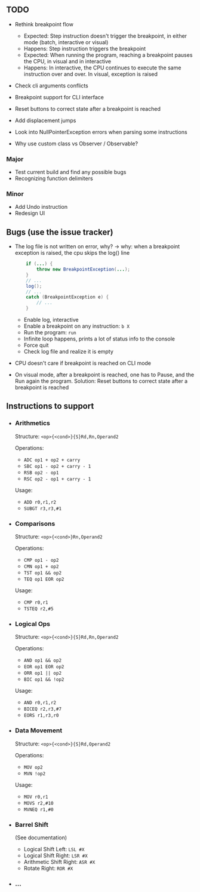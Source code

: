 ## TODO

- Rethink breakpoint flow

    * Expected: Step instruction doesn't trigger the breakpoint, in either mode (batch, interactive or visual)
    * Happens: Step instruction triggers the breakpoint
    * Expected: When running the program, reaching a breakpoint pauses the CPU, in visual and in interactive
    * Happens: In interactive, the CPU continues to execute the same instruction over and over. In visual, exception is raised


- Check cli arguments conflicts
- Breakpoint support for CLI interface
- Reset buttons to correct state after a breakpoint is reached
- Add displacement jumps
- Look into NullPointerException errors when parsing some instructions
- Why use custom class vs Observer / Observable?


### Major
- Test current build and find any possible bugs
- Recognizing function delimiters

### Minor
- Add Undo instruction
- Redesign UI

## Bugs (use the issue tracker)
- The log file is not written on error, why? -> why: when a breakpoint exception is raised, the cpu skips the log() line

    ```java
        if (...) {
            throw new BreakpointException(...);
        }
        // ...
        log();
        // ...
        catch (BreakpointException e) {
            // ...
        }
    ```

    * Enable log, interactive
    * Enable a breakpoint on any instruction: `b X`
    * Run the program: `run`
    * Infinite loop happens, prints a lot of status info to the console
    * Force quit
    * Check log file and realize it is empty

- CPU doesn't care if breakpoint is reached on CLI mode
- On visual mode, after a breakpoint is reached, one has to Pause, and the Run again the program. Solution: Reset buttons to correct state after a breakpoint is reached


## Instructions to support
- ### Arithmetics
    
    Structure: `<op>{<cond>}{S}Rd,Rn,Operand2`
    
    Operations:

    * `ADC op1 + op2 + carry`
    * `SBC op1 - op2 + carry - 1`
    * `RSB op2 - op1`  
    * `RSC op2 - op1 + carry - 1`  
    
    Usage:

    * `ADD r0,r1,r2`  
    * `SUBGT r3,r3,#1` 

- ### Comparisons

    Structure: `<op>{<cond>}Rn,Operand2`  
    
    Operations:

    * `CMP op1 - op2`  
    * `CMN op1 + op2`  
    * `TST op1 && op2`  
    * `TEQ op1 EOR op2` 
     
    Usage:

    - `CMP r0,r1`  
    - `TSTEQ r2,#5`

 
- ### Logical Ops
    
    Structure:  `<op>{<cond>}{S}Rd,Rn,Operand2`  
    
    Operations:

    * `AND op1 && op2`  
    * `EOR op1 EOR op2`  
    * `ORR op1 || op2`  
    * `BIC op1 && !op2`  

    Usage:

    - `AND r0,r1,r2`  
    - `BICEQ r2,r3,#7`  
    - `EORS r1,r3,r0`  


- ### Data Movement
     
     Structure: `<op>{<cond>}{S}Rd,Operand2`  
     
     Operations:

     * `MOV op2`  
     * `MVN !op2`  
     
     Usage:

     - `MOV r0,r1`  
     - `MOVS r2,#10`  
     - `MVNEQ r1,#0`  

- ### Barrel Shift

    (See documentation)  
    
    * Logical Shift Left: `LSL #X`
    * Logical Shift Right: `LSR #X`
    * Arithmetic Shift Right: `ASR #X`
    * Rotate Right: `ROR #X`
    
- ### ...
